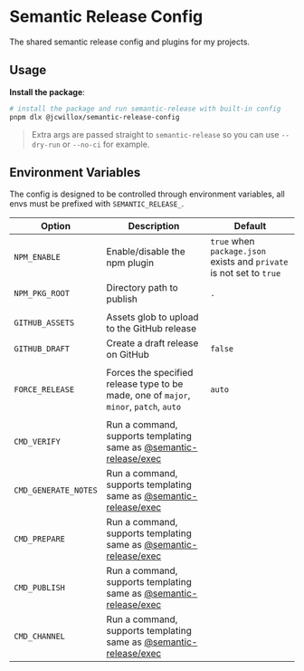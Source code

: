 # Semantic Release Config

The shared semantic release config and plugins for my projects.

## Usage

**Install the package**:

```bash
# install the package and run semantic-release with built-in config
pnpm dlx @jcwillox/semantic-release-config
```

> Extra args are passed straight to `semantic-release` so you can use `--dry-run` or `--no-ci` for example.

## Environment Variables

The config is designed to be controlled through environment variables, all envs must be prefixed with `SEMANTIC_RELEASE_`.

| Option               | Description                                                                                                                    | Default                                                              |
| -------------------- | ------------------------------------------------------------------------------------------------------------------------------ | -------------------------------------------------------------------- |
| `NPM_ENABLE`         | Enable/disable the npm plugin                                                                                                  | `true` when `package.json` exists and `private` is not set to `true` |
| `NPM_PKG_ROOT`       | Directory path to publish                                                                                                      | `.`                                                                  |
|                      |                                                                                                                                |                                                                      |
| `GITHUB_ASSETS`      | Assets glob to upload to the GitHub release                                                                                    |                                                                      |
| `GITHUB_DRAFT`       | Create a draft release on GitHub                                                                                               | `false`                                                              |
|                      |                                                                                                                                |                                                                      |
| `FORCE_RELEASE`      | Forces the specified release type to be made, one of `major`, `minor`, `patch`, `auto`                                         | `auto`                                                               |
|                      |                                                                                                                                |                                                                      |
| `CMD_VERIFY`         | Run a command, supports templating same as [@semantic-release/exec](https://github.com/semantic-release/exec#verifyreleasecmd) |                                                                      |
| `CMD_GENERATE_NOTES` | Run a command, supports templating same as [@semantic-release/exec](https://github.com/semantic-release/exec#generatenotescmd) |                                                                      |
| `CMD_PREPARE`        | Run a command, supports templating same as [@semantic-release/exec](https://github.com/semantic-release/exec#preparecmd)       |                                                                      |
| `CMD_PUBLISH`        | Run a command, supports templating same as [@semantic-release/exec](https://github.com/semantic-release/exec#publishcmd)       |                                                                      |
| `CMD_CHANNEL`        | Run a command, supports templating same as [@semantic-release/exec](https://github.com/semantic-release/exec#addchannelcmd)    |                                                                      |
